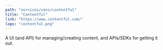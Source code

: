 ```yaml
---
path: "services/cmss/contentful"
title: "Contentful"
link: "https://www.contentful.com/"
logo: "contentful.png"
---
```


A UI (and API) for managing/creating content, and APIs/SDKs for getting it out.

